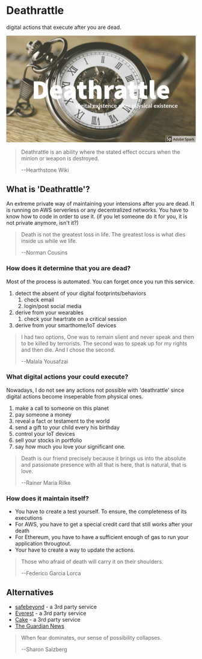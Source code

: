 # Deathrattle
digital actions that execute after you are dead.


[![deathrattle cover](https://raw.githubusercontent.com/circleoncircles/deathrattle/master/docs/_static/Deathrattle_Github.jpg)](https://github.com/CircleOnCircles/deathrattle)

> Deathrattle is an ability where the stated effect occurs when the minion or weapon is destroyed.
>
> --Hearthstone Wiki

## What is 'Deathrattle'?
An extreme private way of maintaining your intensions after you are dead. It is running on AWS serverless or any decentralized networks. You have to know how to code in order to use it. (if you let someone do it for you, it is not private anymore, isn't it?)

> Death is not the greatest loss in life. The greatest loss is what dies inside us while we life.
> 
> --Norman Cousins

### How does it determine that you are dead?
Most of the process is automated. You can forget once you run this service.
1. detect the absent of your digital footprints/behaviors
    1. check email
    2. login/post social media
2. derive from your wearables
    1. check your heartrate on a critical session
3. derive from your smarthome/IoT devices

> I had two options, One was to remain slient and never speak and then to be killed by terrorists. The second was to speak up for my rights and then die. And I chose the second.
> 
> --Malala Yousafzai

### What digital actions your could execute?
Nowadays, I do not see any actions not possible with 'deathrattle' since digital actions become inseperable from physical ones.
1. make a call to someone on this planet
2. pay someone a money
3. reveal a fact or testament to the world
4. send a gift to your child every his birthday
5. control your IoT devices
6. sell your stocks in portfolio
7. say how much you love your significant one.

> Death is our friend precisely because it brings us into the absolute and passionate presence with all that is here, that is natural, that is love.
> 
> --Rainer Maria Rilke

### How does it maintain itself?
* You have to create a test yourself. To ensure, the completeness of its executions
* For AWS, you have to get a special credit card that still works after your death
* For Ethereum, you have to have a sufficient enough of gas to run your application througtout.
* Your have to create a way to update the actions.

> Those who afraid of death will carry it on their shoulders.
> 
> --Federico Garcia Lorca

## Alternatives
- [safebeyond](https://www.safebeyond.com/) - a 3rd party service
- [Everest](https://everestfuneral.com/) - a 3rd party service
- [Cake](https://www.joincake.com/) - a 3rd party service
- [The Guardian News](https://www.theguardian.com/technology/2016/mar/08/death-apps-everest-cake-safebeyond-everplans-afternote-funerals)

> When fear dominates, our sense of possibility collapses.
> 
> --Sharon Salzberg
